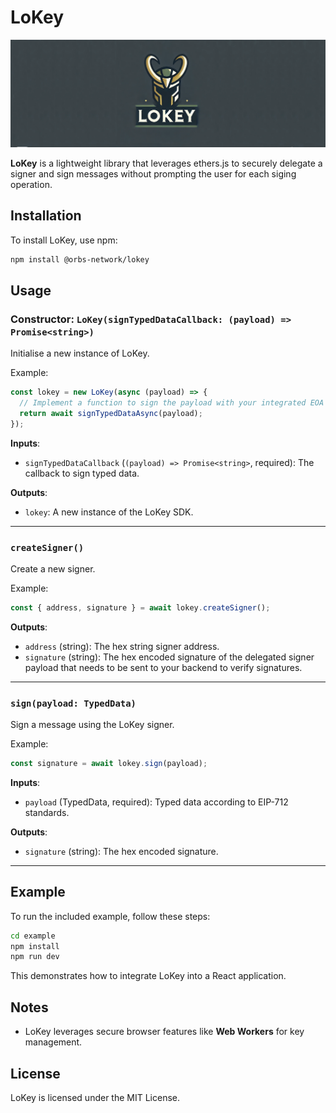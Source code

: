 # LoKey

![LoKey](https://github.com/orbs-network/lokey/blob/main/images/lokey-banner.png?raw=true)

**LoKey** is a lightweight library that leverages ethers.js to securely delegate a signer and sign messages without prompting the user for each siging operation.

## Installation

To install LoKey, use npm:

```bash
npm install @orbs-network/lokey
```

## Usage

### Constructor: `LoKey(signTypedDataCallback: (payload) => Promise<string>)`

Initialise a new instance of LoKey.

Example:

```javascript
const lokey = new LoKey(async (payload) => {
  // Implement a function to sign the payload with your integrated EOA (e.g. MetaMask)
  return await signTypedDataAsync(payload);
});
```

**Inputs**:

- `signTypedDataCallback` (`(payload) => Promise<string>`, required): The callback to sign typed data.

**Outputs**:

- `lokey`: A new instance of the LoKey SDK.

---

### `createSigner()`

Create a new signer.

Example:

```javascript
const { address, signature } = await lokey.createSigner();
```

**Outputs**:

- `address` (string): The hex string signer address.
- `signature` (string): The hex encoded signature of the delegated signer payload that needs to be sent to your backend to verify signatures.

---

### `sign(payload: TypedData)`

Sign a message using the LoKey signer.

Example:

```javascript
const signature = await lokey.sign(payload);
```

**Inputs**:

- `payload` (TypedData, required): Typed data according to EIP-712 standards.

**Outputs**:

- `signature` (string): The hex encoded signature.

---

## Example

To run the included example, follow these steps:

```bash
cd example
npm install
npm run dev
```

This demonstrates how to integrate LoKey into a React application.

## Notes

- LoKey leverages secure browser features like **Web Workers** for key management.

## License

LoKey is licensed under the MIT License.

